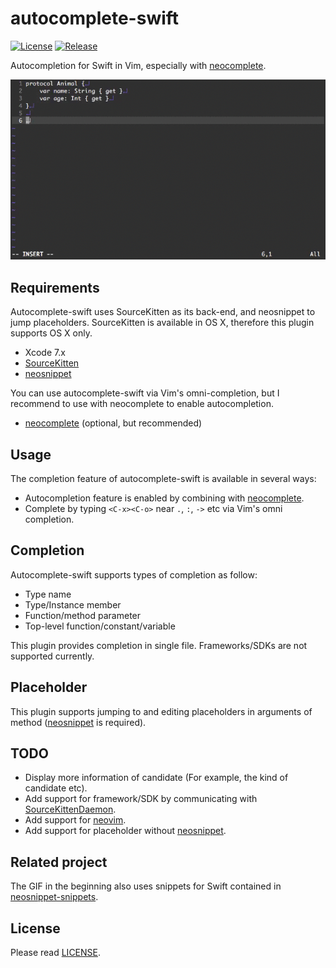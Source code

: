 # autocomplete-swift

[![License][license-badge]][license]
[![Release][release-badge]][release]

Autocompletion for Swift in Vim, especially with [neocomplete][github-neocomplete].

![completion-gif](/_images/completion.gif)


## Requirements

Autocomplete-swift uses SourceKitten as its back-end,
and neosnippet to jump placeholders.
SourceKitten is available in OS X,
therefore this plugin supports OS X only.

- Xcode 7.x
- [SourceKitten][github-sourcekitten]
- [neosnippet][github-neosnippet]

You can use autocomplete-swift via Vim's omni-completion,
but I recommend to use with neocomplete to enable autocompletion.

- [neocomplete][github-neocomplete] (optional, but recommended)


## Usage

The completion feature of autocomplete-swift is available in several ways:

- Autocompletion feature is enabled by combining with [neocomplete][github-neocomplete].
- Complete by typing `<C-x><C-o>` near `.`, `:`, `->` etc via Vim's omni completion.


## Completion

Autocomplete-swift supports types of completion as follow:

- Type name
- Type/Instance member
- Function/method parameter
- Top-level function/constant/variable

This plugin provides completion in single file.
Frameworks/SDKs are not supported currently.


## Placeholder

This plugin supports jumping to and editing placeholders in arguments of method
([neosnippet][github-neosnippet] is required).


## TODO

- Display more information of candidate (For example, the kind of candidate etc).
- Add support for framework/SDK by communicating with [SourceKittenDaemon][github-sourcekittendaemon].
- Add support for [neovim][web-neovim].
- Add support for placeholder without [neosnippet][github-neosnippet].


## Related project

The GIF in the beginning also uses snippets for Swift contained in [neosnippet-snippets][github-neosnippet-snippets].


## License

Please read [LICENSE][license].

[license-badge]: https://img.shields.io/badge/license-MIT-yellowgreen.svg?style=flat-square
[license]: LICENSE
[release-badge]: https://img.shields.io/github/tag/mitsuse/neocomplete-swift.svg?style=flat-square
[release]: https://github.com/mitsuse/neocomplete-swift/releases
[github-sourcekitten]: https://github.com/jpsim/SourceKitten
[github-sourcekittendaemon]: https://github.com/terhechte/SourceKittenDaemon
[github-neocomplete]: https://github.com/Shougo/neocomplete.vim
[github-neosnippet]: https://github.com/Shougo/neosnippet.vim
[github-neosnippet-snippets]: https://github.com/Shougo/neosnippet-snippets
[web-neovim]: https://neovim.io/
